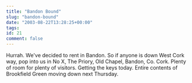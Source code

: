 ```yaml
---
title: "Bandon Bound"
slug: "bandon-bound"
date: "2003-08-22T13:28:25+00:00"
tags:
id: 21
comment: false
---
```


<div style="clear:both;"></div>Hurrah. We've decided to rent in Bandon. So if anyone is down West Cork way, pop into us in No X, The Priory, Old Chapel, Bandon, Co. Cork. Plenty of room for plenty of visitors. Getting the keys today. Entire contents of Brookfield Green moving down next Thursday.
<div style="clear:both; padding-bottom: 0.25em;"></div>
